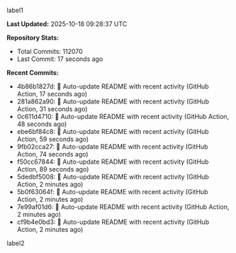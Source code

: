 
label1 
<!-- ACTIVITY_START -->
**Last Updated:** 2025-10-18 09:28:37 UTC

**Repository Stats:**
- Total Commits: 112070
- Last Commit: 17 seconds ago

**Recent Commits:**
- 4b86b1827d: 🤖 Auto-update README with recent activity (GitHub Action, 17 seconds ago)
- 281a862a90: 🤖 Auto-update README with recent activity (GitHub Action, 31 seconds ago)
- 0c611d4710: 🤖 Auto-update README with recent activity (GitHub Action, 48 seconds ago)
- ebe6bf84c8: 🤖 Auto-update README with recent activity (GitHub Action, 59 seconds ago)
- 9fb02cca27: 🤖 Auto-update README with recent activity (GitHub Action, 74 seconds ago)
- f50cc67844: 🤖 Auto-update README with recent activity (GitHub Action, 89 seconds ago)
- 5dedbf5008: 🤖 Auto-update README with recent activity (GitHub Action, 2 minutes ago)
- 5b0f63064f: 🤖 Auto-update README with recent activity (GitHub Action, 2 minutes ago)
- 7e99af01d6: 🤖 Auto-update README with recent activity (GitHub Action, 2 minutes ago)
- cf9b4e0bd3: 🤖 Auto-update README with recent activity (GitHub Action, 2 minutes ago)
<!-- ACTIVITY_END -->

label2
